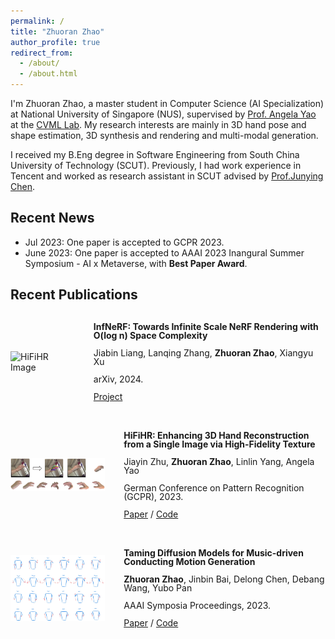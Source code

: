 ```yaml
---
permalink: /
title: "Zhuoran Zhao"
author_profile: true
redirect_from: 
  - /about/
  - /about.html
---
```


I'm Zhuoran Zhao, a master student in Computer Science (AI Specialization) at National University of Singapore (NUS), supervised by [Prof. Angela Yao](https://www.comp.nus.edu.sg/~ayao/) at the [CVML Lab](https://cvml.comp.nus.edu.sg/). My research interests are mainly in 3D hand pose and shape estimation, 3D synthesis and rendering and multi-modal generation.

I received my B.Eng degree in Software Engineering from South China University of Technology (SCUT). Previously, I had work experience in Tencent and worked as research assistant in SCUT advised by [Prof.Junying Chen](https://www2.scut.edu.cn/software_en/2018/1130/c20556a297475/page.htm).

## Recent News
- Jul 2023: One paper is accepted to GCPR 2023.
- June 2023: One paper is accepted to AAAI 2023 Inangural Summer Symposium - AI x Metaverse, with **Best Paper Award**.

## Recent Publications
<div style="display: flex; align-items: center; margin-bottom: 20px;">
  <!-- <video controls autoplay width="30%" style="margin-right: 30px;">
    <source src="../images/infnerf.mp4" type="video/mp4">
  </video> -->
  <img src="../images/infnerf.gif" alt="HiFiHR Image" width="30%" style="margin-right: 30px;"/>
    <div style="line-height: 1;">
        <p><strong>InfNeRF: Towards Infinite Scale NeRF Rendering with O(log n) Space Complexity</strong></p>
        <p>Jiabin Liang, Lanqing Zhang, <strong>Zhuoran Zhao</strong>, Xiangyu Xu</p>
        <p>arXiv, 2024.</p>
        <!-- <p><a href="https://arxiv.org/abs/2403.14376">Paper</a> / <a href="https://jiabinliang.github.io/InfNeRF.io/">Project</a></p> -->
        <p><a href="https://jiabinliang.github.io/InfNeRF.io/">Project</a></p>
    </div>
</div>

<div style="display: flex; align-items: center; margin-bottom: 20px;">
    <img src="../images/hifi.png" alt="HiFiHR Image" width="30%" style="margin-right: 30px;"/>
    <div style="line-height: 1;">
        <p><strong>HiFiHR: Enhancing 3D Hand Reconstruction from a Single Image via High-Fidelity Texture</strong></p>
        <p>Jiayin Zhu, <strong>Zhuoran Zhao</strong>, Linlin Yang, Angela Yao</p>
        <p>German Conference on Pattern Recognition (GCPR), 2023.</p>
        <p><a href="https://arxiv.org/abs/2308.13628">Paper</a> / <a href="https://github.com/viridityzhu/HiFiHR">Code</a></p>
    </div>
</div>

<div style="display: flex; align-items: center;">
    <img src="../images/taming.png" alt="HiFiHR Image" width="30%" style="margin-right: 30px;"/>
    <div style="line-height: 1;">
        <p style="margin: 10;"><strong>Taming Diffusion Models for Music-driven Conducting Motion Generation</strong></p>
        <p style="margin: 10;"><strong>Zhuoran Zhao</strong>, Jinbin Bai, Delong Chen, Debang Wang, Yubo Pan</p>
        <p style="margin: 10;">AAAI Symposia Proceedings, 2023.</p>
        <p style="margin: 10;"><a href="https://arxiv.org/abs/2306.10065">Paper</a> / <a href="https://github.com/viiika/Diffusion-Conductor">Code</a></p>
    </div>
</div>
<!-- - HiFiHR: Enhancing 3D Hand Reconstruction from a Single Image via High-Fidelity Texture 
  Jiayin Zhu, **Zhuoran Zhao**, Linlin Yang, Angela Yao  
  German Conference on Pattern Recognition (GCPR), 2023.  
  [Paper](https://arxiv.org/abs/2308.13628) / [Code](https://github.com/viridityzhu/HiFiHR) -->

<!-- - Taming Diffusion Models for Music-driven Conducting Motion Generation  
  **Zhuoran Zhao**, Jinbin Bai, Delong Chen, Debang Wang, Yubo Pan  
  AAAI symposia proceedings, 2023.  
  [Paper](https://arxiv.org/abs/2306.10065) / [Code](https://github.com/viiika/Diffusion-Conductor) -->
